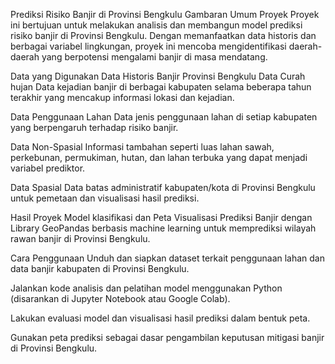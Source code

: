 Prediksi Risiko Banjir di Provinsi Bengkulu
Gambaran Umum Proyek
Proyek ini bertujuan untuk melakukan analisis dan membangun model prediksi risiko banjir di Provinsi Bengkulu. Dengan memanfaatkan data historis dan berbagai variabel lingkungan, proyek ini mencoba mengidentifikasi daerah-daerah yang berpotensi mengalami banjir di masa mendatang.

Data yang Digunakan
Data Historis Banjir Provinsi Bengkulu
Data Curah hujan
Data kejadian banjir di berbagai kabupaten selama beberapa tahun terakhir yang mencakup informasi lokasi dan kejadian.

Data Penggunaan Lahan
Data jenis penggunaan lahan di setiap kabupaten yang berpengaruh terhadap risiko banjir.

Data Non-Spasial
Informasi tambahan seperti luas lahan sawah, perkebunan, permukiman, hutan, dan lahan terbuka yang dapat menjadi variabel prediktor.

Data Spasial
Data batas administratif kabupaten/kota di Provinsi Bengkulu untuk pemetaan dan visualisasi hasil prediksi.

Hasil Proyek
Model klasifikasi dan Peta Visualisasi Prediksi Banjir dengan Library GeoPandas berbasis machine learning untuk memprediksi wilayah rawan banjir di Provinsi Bengkulu.

Cara Penggunaan
Unduh dan siapkan dataset terkait penggunaan lahan dan data banjir kabupaten di Provinsi Bengkulu.

Jalankan kode analisis dan pelatihan model menggunakan Python (disarankan di Jupyter Notebook atau Google Colab).

Lakukan evaluasi model dan visualisasi hasil prediksi dalam bentuk peta.

Gunakan peta prediksi sebagai dasar pengambilan keputusan mitigasi banjir di Provinsi Bengkulu.